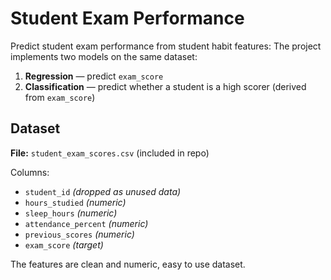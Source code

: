 # Student Exam Performance
Predict student exam performance from student habit features:
The project implements two models on the same dataset:
1. **Regression** — predict `exam_score`
2. **Classification** — predict whether a student is a high scorer (derived from `exam_score`)

## Dataset

**File:** `student_exam_scores.csv` (included in repo)

Columns:
- `student_id` *(dropped as unused data)*
- `hours_studied` *(numeric)*
- `sleep_hours` *(numeric)*
- `attendance_percent` *(numeric)*
- `previous_scores` *(numeric)*
- `exam_score` *(target)*

The features are clean and numeric, easy to use dataset.


